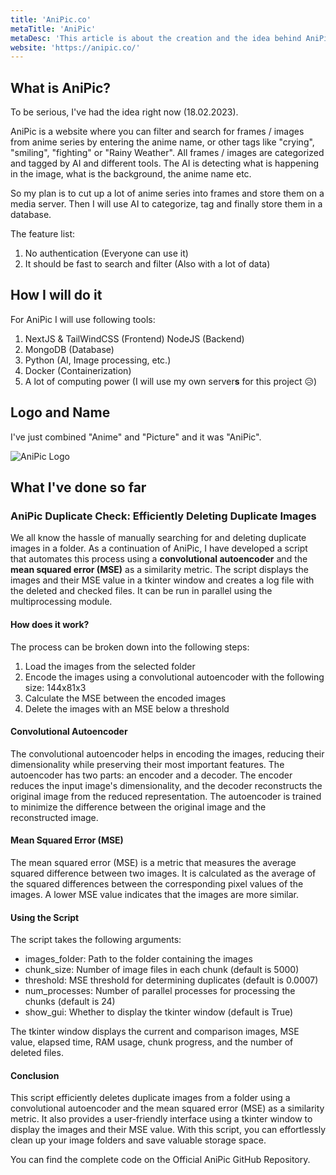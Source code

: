 ```yaml
---
title: 'AniPic.co'
metaTitle: 'AniPic'
metaDesc: 'This article is about the creation and the idea behind AniPic.'
website: 'https://anipic.co/'
---
```


## What is AniPic?
To be serious, I've had the idea right now (18.02.2023).

AniPic is a website where you can filter and search for frames / images from anime series by entering the anime name, or other tags like "crying", "smiling", "fighting" or "Rainy Weather".
All frames / images are categorized and tagged by AI and different tools. The AI is detecting what is happening in the image, what is the background, the anime name etc.

So my plan is to cut up a lot of anime series into frames and store them on a media server. Then I will use AI to categorize, tag and finally store them in a database.


The feature list:
1. No authentication (Everyone can use it)
2. It should be fast to search and filter (Also with a lot of data)
 
## How I will do it
For AniPic I will use following tools:
1. NextJS & TailWindCSS (Frontend) NodeJS (Backend)
2. MongoDB (Database)
3. Python (AI, Image processing, etc.)
5. Docker (Containerization)
6. A lot of computing power (I will use my own server**s** for this project 😥)

## Logo and Name
I've just combined "Anime" and "Picture" and it was "AniPic".

![AniPic Logo](../anipicCover.png)

## What I've done so far

### AniPic Duplicate Check: Efficiently Deleting Duplicate Images

We all know the hassle of manually searching for and deleting duplicate images in a folder. As a continuation of AniPic, I have developed a script that automates this process using a **convolutional autoencoder** and the **mean squared error (MSE)** as a similarity metric. The script displays the images and their MSE value in a tkinter window and creates a log file with the deleted and checked files. It can be run in parallel using the multiprocessing module.

#### How does it work?

The process can be broken down into the following steps:

1. Load the images from the selected folder
2. Encode the images using a convolutional autoencoder with the following size: 144x81x3
3. Calculate the MSE between the encoded images
4. Delete the images with an MSE below a threshold

#### Convolutional Autoencoder

The convolutional autoencoder helps in encoding the images, reducing their dimensionality while preserving their most important features. The autoencoder has two parts: an encoder and a decoder. The encoder reduces the input image's dimensionality, and the decoder reconstructs the original image from the reduced representation. The autoencoder is trained to minimize the difference between the original image and the reconstructed image.

#### Mean Squared Error (MSE)

The mean squared error (MSE) is a metric that measures the average squared difference between two images. It is calculated as the average of the squared differences between the corresponding pixel values of the images. A lower MSE value indicates that the images are more similar.

#### Using the Script

The script takes the following arguments:

* images_folder: Path to the folder containing the images
* chunk_size: Number of image files in each chunk (default is 5000)
* threshold: MSE threshold for determining duplicates (default is 0.0007)
* num_processes: Number of parallel processes for processing the chunks (default is 24)
* show_gui: Whether to display the tkinter window (default is True)

The tkinter window displays the current and comparison images, MSE value, elapsed time, RAM usage, chunk progress, and the number of deleted files.

#### Conclusion

This script efficiently deletes duplicate images from a folder using a convolutional autoencoder and the mean squared error (MSE) as a similarity metric. It also provides a user-friendly interface using a tkinter window to display the images and their MSE value. With this script, you can effortlessly clean up your image folders and save valuable storage space.

You can find the complete code on the Official AniPic GitHub Repository.